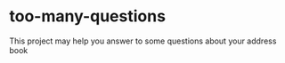 too-many-questions
==================

This project may help you answer to some questions about your address book 

